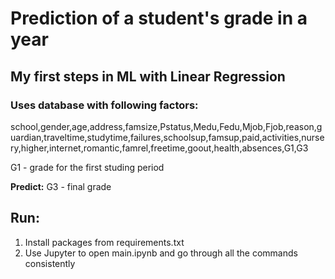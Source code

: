 # Prediction of a student's grade in a year

## My first steps in ML with Linear Regression

### Uses database with following factors:
school,gender,age,address,famsize,Pstatus,Medu,Fedu,Mjob,Fjob,reason,guardian,traveltime,studytime,failures,schoolsup,famsup,paid,activities,nursery,higher,internet,romantic,famrel,freetime,goout,health,absences,G1,G3

G1 - grade for the first studing period

**Predict:**
G3 - final grade


## Run:
1. Install packages from requirements.txt
2. Use Jupyter to open main.ipynb and go through all the commands consistently
   
